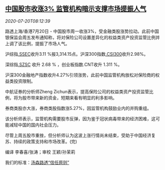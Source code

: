 <!--1595233394000-->
[中国股市收涨3% 监管机构暗示支撑市场提振人气](https://cn.reuters.com/article/china-stocks-regs-momentum-0720-idCNKCS24L0ST)
------

<div><i>2020-07-20T08:12:39</i></div><div class="StandardArticleBody_body"><p>路透上海/香港7月20日 - 中国股市周一收涨3%，受金融类股涨势拉动。此前中国银保监会周五发布通知称，将对保险公司设置差异化的权益类资产投资监管比例并上调了该比例，提振了市场人气。 </p><p>沪综指<a href="/investing/markets/index?symbol=.SSEC">.SSEC</a>收升3.11 %报3,314.15点。沪深300指数<a href="/investing/markets/index?symbol=.CSI300">.CSI300</a>收升2.98%。 </p><p>深综指<a href="/investing/markets/index?symbol=.SZSC">.SZSC</a> 收升 2.68 % ，创业板指数.CNT收升 1.311 %。 </p><p>沪深300金融地产指数收升4.27%引领涨势，此前中国监管机构放松对保险商的权益类投资限制。 </p><p>中航证券的分析师Zheng Zichun表示，提高保险公司的权益类资产投资监管比例，将为股市带来新的资金，短期来看有明显的利多影响。 </p><p>券商类股亦大涨，券商类股指数涨5.27%，因监管机构鼓励业内的并购重组。 </p><p>该分析师表示，监管机构需要股市反弹，因为鉴于冠状病毒带来的经济困难，这可能减轻中国的国内社会压力。 </p><p>尽管上周五股市重挫，但分析师认为这波上涨行情尚未结束，受助于中国经济复苏、持续的政策支持和市场改革。(完) </p><div class="Attribution_container"><div class="Attribution_attribution"><p class="Attribution_content">编译 李春喜/张涛；审校 王颖/孙茉莉 </p></div></div><div class="StandardArticleBody_trustBadgeContainer"><span class="StandardArticleBody_trustBadgeTitle">我们的标准：</span><span class="trustBadgeUrl"><a href="https://www.thomsonreuters.cn/content/dam/openweb/documents/pdf/china/brochures/about-us-1.pdf">汤森路透“信任原则”</a></span></div></div>
